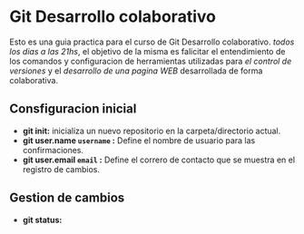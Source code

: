 # Git Desarrollo colaborativo
Esto es una guia practica para el curso de Git Desarrollo colaborativo. _todos los dias a las 21hs_, el objetivo de la misma es falicitar el entendimiento de los comandos y configuracion de herramientas utilizadas para _el control de versiones_ y  el _desarrollo de una pagina WEB_ desarrollada de forma colaborativa.
## Consfiguracion inicial

* __git init:__ inicializa un nuevo repositorio en la carpeta/directorio actual.
* __git user.name `username` :__ Define el nombre de usuario para las confirmaciones.
* __git user.email `email` :__ Define el correro de contacto que se muestra en el registro de cambios.

## Gestion de cambios
* __git status:__
